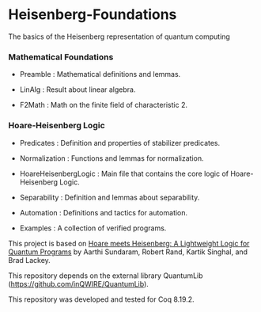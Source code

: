 # Heisenberg-Foundations
The basics of the Heisenberg representation of quantum computing

### Mathematical Foundations

- Preamble : Mathematical definitions and lemmas.

- LinAlg : Result about linear algebra.

- F2Math : Math on the finite field of characteristic 2.

### Hoare-Heisenberg Logic

- Predicates : Definition and properties of stabilizer predicates.

- Normalization : Functions and lemmas for normalization.

- HoareHeisenbergLogic : Main file that contains the core logic of Hoare-Heisenberg Logic.

- Separability : Definition and lemmas about separability.

- Automation : Definitions and tactics for automation.

- Examples : A collection of verified programs.

This project is based on [Hoare meets Heisenberg: A Lightweight Logic for Quantum Programs](https://arxiv.org/abs/2101.08939v4) by Aarthi Sundaram, Robert Rand, Kartik Singhal, and Brad Lackey.

This repository depends on the external library QuantumLib (https://github.com/inQWIRE/QuantumLib).

This repository was developed and tested for Coq 8.19.2.

